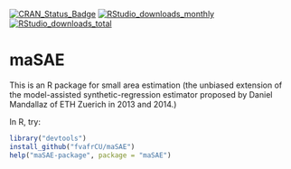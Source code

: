 [![CRAN_Status_Badge](http://www.r-pkg.org/badges/version/maSAE)](https://cran.r-project.org/package=maSAE)
[![RStudio_downloads_monthly](http://cranlogs.r-pkg.org/badges/maSAE)](http://cran.rstudio.com/web/packages/maSAE/index.html)
[![RStudio_downloads_total](http://cranlogs.r-pkg.org/badges/grand-total/maSAE)](http://cran.rstudio.com/web/packages/maSAE/index.html)

# maSAE
This is an R package for small area estimation (the unbiased extension of the
model-assisted synthetic-regression estimator proposed by Daniel Mandallaz of
ETH Zuerich in 2013 and 2014.)

In R, try:

```R
library("devtools")
install_github("fvafrCU/maSAE")
help("maSAE-package", package = "maSAE")
```
